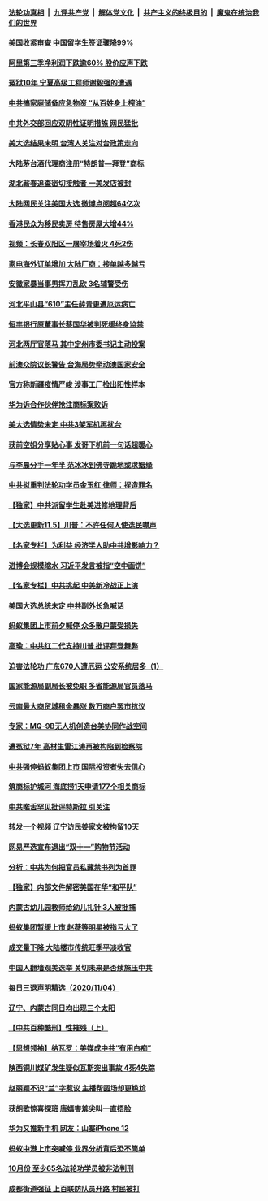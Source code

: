 

####  [法轮功真相](../../../../basic/blob/master/README.md?t=11070231) &nbsp;|&nbsp; [九评共产党](../../../../9ping.md/blob/master/README.md?t=11070231) &nbsp;|&nbsp; [解体党文化](../../../../jtdwh.md/blob/master/README.md?t=11070231)  &nbsp;|&nbsp; [共产主义的终极目的](../../../../gczydzjmd.md/blob/master/README.md?t=11070231) &nbsp;|&nbsp; [魔鬼在统治我们的世界](../../../../mgztzwmdsj.md/blob/master/README.md?t=11070231) 

#### [美国收紧审查 中国留学生签证骤降99%](../pages/nsc413/n12530720.md?t=11070231) 

#### [阿里第三季净利润下跌逾60% 股价应声下跌](../pages/nsc413/n12530646.md?t=11070231) 

#### [冤狱10年 宁夏高级工程师谢毅强的遭遇](../pages/nsc413/n12529728.md?t=11070231) 

#### [中共搞家庭储备应急物资 “从百姓身上榨油”](../pages/nsc413/n12530575.md?t=11070231) 

#### [中共外交部回应双阴性证明措施 网民猛批](../pages/nsc413/n12530564.md?t=11070231) 

#### [美大选结果未明 台湾人关注对台政策走向](../pages/nsc413/n12529940.md?t=11070231) 

#### [大陆茅台酒代理商注册“特朗普—拜登”商标](../pages/nsc413/n12530082.md?t=11070231) 

#### [湖北蕲春追查密切接触者 一美发店被封](../pages/nsc413/n12529779.md?t=11070231) 

#### [大陆网民关注美国大选 微博点阅超64亿次](../pages/nsc413/n12530104.md?t=11070231) 

#### [香港民众为移民卖房 待售房屋大增44%](../pages/nsc413/n12529862.md?t=11070231) 

#### [视频：长春双阳区一屠宰场着火 4死2伤](../pages/nsc413/n12530022.md?t=11070231) 

#### [家电海外订单增加 大陆厂商：接单越多越亏](../pages/nsc413/n12529493.md?t=11070231) 


#### [安徽家暴当事男挥刀乱砍 3名辅警受伤](../pages/nsc413/n12529671.md?t=11070231) 

#### [河北平山县“610”主任薛青更遭厄运病亡](../pages/nsc413/n12514066.md?t=11070231) 

#### [恒丰银行原董事长蔡国华被判死缓终身监禁](../pages/nsc413/n12529562.md?t=11070231) 

#### [河北两厅官落马 其中定州市委书记主动投案](../pages/nsc413/n12529248.md?t=11070231) 

#### [前澳众院议长警告 台海局势牵动澳国家安全](../pages/nsc413/n12529025.md?t=11070231) 

#### [官方称新疆疫情严峻 涉事工厂检出阳性样本](../pages/nsc413/n12529002.md?t=11070231) 

#### [华为诉合作伙伴抢注商标案败诉](../pages/nsc413/n12528628.md?t=11070231) 

#### [美大选情势未定 中共3架军机再扰台](../pages/nsc413/n12528819.md?t=11070231) 

#### [获前空姐分享贴心事 发哥下机前一句话超暖心](../pages/nsc413/n12528285.md?t=11070231) 

#### [与李晨分手一年半 范冰冰到佛寺跪地或求姻缘](../pages/nsc413/n12528061.md?t=11070231) 

#### [中共拟重判法轮功学员金玉红 律师：捏造罪名](../pages/nsc413/n12528038.md?t=11070231) 

#### [【独家】中共派留学生赴美进修地理背后](../pages/nsc413/n12518396.md?t=11070231) 

#### [【大选更新11.5】川普：不许任何人使选民噤声](../pages/nsc413/n12527098.md?t=11070231) 

#### [【名家专栏】为利益 经济学人助中共增影响力？](../pages/nsc413/n12526249.md?t=11070231) 

#### [进博会规模缩水 习近平发言被指“空中画饼”](../pages/nsc413/n12528025.md?t=11070231) 

#### [【名家专栏】中共挑起 中美新冷战正上演](../pages/nsc413/n12524926.md?t=11070231) 

#### [美国大选总统未定 中共副外长急喊话](../pages/nsc413/n12527706.md?t=11070231) 

#### [蚂蚁集团上市前夕喊停 众多散户蒙受损失](../pages/nsc413/n12527807.md?t=11070231) 

#### [高瑜：中共红二代支持川普 批评拜登舞弊](../pages/nsc413/n12527804.md?t=11070231) 

#### [迫害法轮功 广东670人遭厄运 公安系统居多（1）](../pages/nsc413/n12510783.md?t=11070231) 

#### [国家能源局副局长被免职 多省能源局官员落马](../pages/nsc413/n12527383.md?t=11070231) 

#### [云南最大商贸城租金暴涨 数万商户罢市抗议](../pages/nsc413/n12527603.md?t=11070231) 

#### [专家：MQ-9B无人机创造台美协同作战空间](../pages/nsc413/n12527139.md?t=11070231) 

#### [遭冤狱7年 高材生雷江涛再被构陷到检察院](../pages/nsc413/n12494480.md?t=11070231) 

#### [中共强停蚂蚁集团上市 国际投资者失去信心](../pages/nsc413/n12527233.md?t=11070231) 

#### [筑商标护城河 海底捞1天申请177个相关商标](../pages/nsc413/n12527014.md?t=11070231) 

#### [中共喉舌罕见批评特斯拉 引关注](../pages/nsc413/n12527001.md?t=11070231) 

#### [转发一个视频 辽宁访民姜家文被拘留10天](../pages/nsc413/n12526965.md?t=11070231) 

#### [网易严选宣布退出“双十一”购物节活动](../pages/nsc413/n12526451.md?t=11070231) 

#### [分析：中共为何把官员私藏禁书列为首罪](../pages/nsc413/n12526403.md?t=11070231) 

#### [【独家】内部文件解密美国在华“和平队”](../pages/nsc413/n12524856.md?t=11070231) 

#### [内蒙古幼儿园教师给幼儿扎针 3人被批捕](../pages/nsc413/n12526731.md?t=11070231) 

#### [蚂蚁集团暂缓上市 赵薇等明星被指亏大了](../pages/nsc413/n12526176.md?t=11070231) 

#### [成交量下降 大陆楼市传统旺季平淡收官](../pages/nsc413/n12526055.md?t=11070231) 


#### [中国人翻墙观美选举 关切未来是否续施压中共](../pages/nsc413/n12526373.md?t=11070231) 

#### [每日三退声明精选（2020/11/04）](../pages/nsc413/n12526544.md?t=11070231) 

#### [辽宁、内蒙古同日均出现三个太阳](../pages/nsc413/n12526291.md?t=11070231) 

#### [【中共百种酷刑】性摧残（上）](../pages/nsc413/n12525453.md?t=11070231) 

#### [【思想领袖】纳瓦罗：美媒成中共“有用白痴”](../pages/nsc413/n12523612.md?t=11070231) 

#### [陕西铜川煤矿发生疑似瓦斯突出事故 4死4失踪](../pages/nsc413/n12524903.md?t=11070231) 

#### [赵丽颖不识“兰”字惹议 主播帮圆场却更尴尬](../pages/nsc413/n12525868.md?t=11070231) 

#### [获胡歌惊喜探班 唐嫣害羞尖叫一直捂脸](../pages/nsc413/n12525654.md?t=11070231) 

#### [华为又推新手机 网友：山寨iPhone 12](../pages/nsc413/n12525751.md?t=11070231) 

#### [蚂蚁中港上市突喊停 业界分析背后恐不简单](../pages/nsc413/n12525522.md?t=11070231) 

#### [10月份 至少65名法轮功学员被非法判刑](../pages/nsc413/n12524956.md?t=11070231) 

#### [成都街道强征 上百联防队员开路 村民被打](../pages/nsc413/n12525504.md?t=11070231) 

